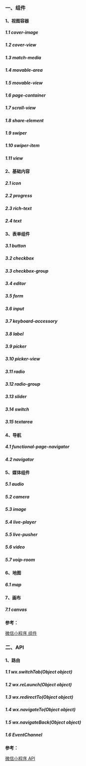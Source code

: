 ### 一、组件

#### 1、视图容器

##### 1.1 cover-image

##### 1.2 cover-view

##### 1.3 match-media

##### 1.4 movable-area

##### 1.5 movable-view

##### 1.6 page-container

##### 1.7 scroll-view

##### 1.8 share-element

##### 1.9 swiper

##### 1.10 swiper-item

##### 1.11 view

#### 2、基础内容

##### 2.1 icon

##### 2.2 progress

##### 2.3 rich-text

##### 2.4 text

#### 3、表单组件

##### 3.1 button

##### 3.2 checkbox

##### 3.3 checkbox-group

##### 3.4 editor

##### 3.5 form

##### 3.6 input

##### 3.7 keyboard-accessory

##### 3.8 label

##### 3.9 picker

##### 3.10 picker-view

##### 3.11 radio

##### 3.12 radio-group

##### 3.13 slider

##### 3.14 switch

##### 3.15 textarea

#### 4、导航

##### 4.1 functional-page-navigator

##### 4.2 navigator

#### 5、媒体组件

##### 5.1 audio

##### 5.2 camera

##### 5.3 image

##### 5.4 live-player

##### 5.5 live-pusher

##### 5.6 video

##### 5.7 voip-room

#### 6、地图

##### 6.1 map

#### 7、画布

##### 7.1 canvas

**参考：**

[微信小程序 组件](https://developers.weixin.qq.com/miniprogram/dev/component/)

### 二、API

#### 1、路由

##### 1.1 wx.switchTab(Object object)

##### 1.2 wx.reLaunch(Object object)

##### 1.3 wx.redirectTo(Object object)

##### 1.4 wx.navigateTo(Object object)

##### 1.5 wx.navigateBack(Object object)

##### 1.6 EventChannel

**参考：**

[微信小程序 API](https://developers.weixin.qq.com/miniprogram/dev/api/)